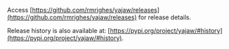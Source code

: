 Access [https://github.com/rmrighes/yajaw/releases](https://github.com/rmrighes/yajaw/releases) for release details.

Release history is also available at: 
    [https://pypi.org/project/yajaw/#history](https://pypi.org/project/yajaw/#history).